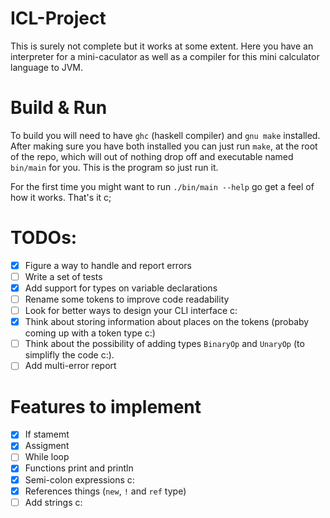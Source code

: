 # ICL-Project

This is surely not complete but it works at some extent. Here you have an interpreter for a mini-caculator as well as a compiler for this mini calculator language to JVM.

# Build & Run
To build you will need to have `ghc` (haskell compiler) and `gnu make` installed. After making sure you have both installed you can just run `make`, at the root of the repo, which will out of nothing drop off and executable named `bin/main` for you. This is the program so just run it. 

For the first time you might want to run `./bin/main --help` go get a feel of how it works. That's it c;

# TODOs:
- [x] Figure a way to handle and report errors
- [ ] Write a set of tests
- [x] Add support for types on variable declarations
- [ ] Rename some tokens to improve code readability
- [ ] Look for better ways to design your CLI interface c:
- [x] Think about storing information about places on the tokens (probaby coming up with a token type c:)
- [ ] Think about the possibility of adding types `BinaryOp` and `UnaryOp` (to simplifly the code c:).
- [ ] Add multi-error report

# Features to implement
- [x] If stamemt
- [x] Assigment
- [ ] While loop
- [x] Functions print and println
- [x] Semi-colon expressions c:
- [x] References things (`new`, `!` and `ref` type)
- [ ] Add strings c:
